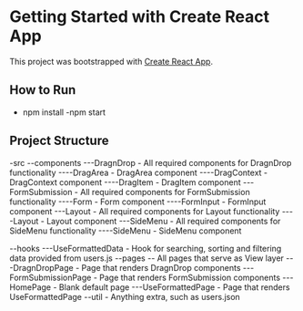 # Getting Started with Create React App

This project was bootstrapped with [Create React App](https://github.com/facebook/create-react-app).

## How to Run 
- npm install
-npm start

## Project Structure
-src
--components
---DragnDrop - All required components for DragnDrop functionality
----DragArea - DragArea component 
----DragContext - DragContext component
----DragItem - DragItem component
---FormSubmission - All required components for FormSubmission functionality
----Form - Form component
----FormInput - FormInput component
---Layout - All required components for Layout functionality
----Layout  - Layout component
---SideMenu - All required components for SideMenu functionality
----SideMenu - SideMenu component


--hooks
---UseFormattedData - Hook for searching, sorting and filtering data provided from users.js
--pages -- All pages that serve as View layer
---DragnDropPage - Page that renders DragnDrop components
---FormSubmissionPage - Page that renders FormSubmission components
---HomePage - Blank default page
---UseFormattedPage - Page that renders UseFormattedPage
--util - Anything extra, such as users.json
